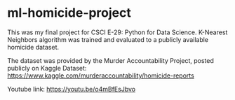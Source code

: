 # ml-homicide-project
This was my final project for CSCI E-29: Python for Data Science. K-Nearest Neighbors algorithm was trained and evaluated to a publicly available homicide dataset.

The dataset was provided by the Murder Accountability Project, posted publicly on Kaggle
Dataset: https://www.kaggle.com/murderaccountability/homicide-reports

Youtube link: https://youtu.be/o4mBfEsJbvo
